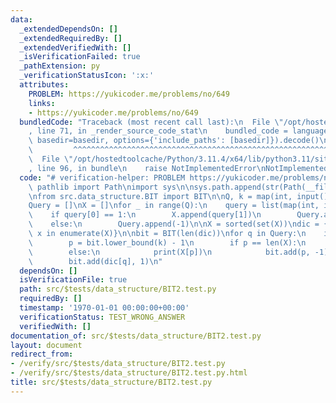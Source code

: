 ```yaml
---
data:
  _extendedDependsOn: []
  _extendedRequiredBy: []
  _extendedVerifiedWith: []
  _isVerificationFailed: true
  _pathExtension: py
  _verificationStatusIcon: ':x:'
  attributes:
    PROBLEM: https://yukicoder.me/problems/no/649
    links:
    - https://yukicoder.me/problems/no/649
  bundledCode: "Traceback (most recent call last):\n  File \"/opt/hostedtoolcache/Python/3.11.4/x64/lib/python3.11/site-packages/onlinejudge_verify/documentation/build.py\"\
    , line 71, in _render_source_code_stat\n    bundled_code = language.bundle(stat.path,\
    \ basedir=basedir, options={'include_paths': [basedir]}).decode()\n          \
    \         ^^^^^^^^^^^^^^^^^^^^^^^^^^^^^^^^^^^^^^^^^^^^^^^^^^^^^^^^^^^^^^^^^^^^^^^^^^^^^^^^^\n\
    \  File \"/opt/hostedtoolcache/Python/3.11.4/x64/lib/python3.11/site-packages/onlinejudge_verify/languages/python.py\"\
    , line 96, in bundle\n    raise NotImplementedError\nNotImplementedError\n"
  code: "# verification-helper: PROBLEM https://yukicoder.me/problems/no/649\n\nfrom\
    \ pathlib import Path\nimport sys\n\nsys.path.append(str(Path(__file__).resolve().parent.parent.parent.parent))\n\
    \nfrom src.data_structure.BIT import BIT\n\nQ, k = map(int, input().split())\n\
    Query = []\nX = []\nfor _ in range(Q):\n    query = list(map(int, input().split()))\n\
    \    if query[0] == 1:\n        X.append(query[1])\n        Query.append(query[1])\n\
    \    else:\n        Query.append(-1)\n\nX = sorted(set(X))\ndic = {x: i for i,\
    \ x in enumerate(X)}\n\nbit = BIT(len(dic))\nfor q in Query:\n    if q == -1:\n\
    \        p = bit.lower_bound(k) - 1\n        if p == len(X):\n            print(-1)\n\
    \        else:\n            print(X[p])\n            bit.add(p, -1)\n    else:\n\
    \        bit.add(dic[q], 1)\n"
  dependsOn: []
  isVerificationFile: true
  path: src/$tests/data_structure/BIT2.test.py
  requiredBy: []
  timestamp: '1970-01-01 00:00:00+00:00'
  verificationStatus: TEST_WRONG_ANSWER
  verifiedWith: []
documentation_of: src/$tests/data_structure/BIT2.test.py
layout: document
redirect_from:
- /verify/src/$tests/data_structure/BIT2.test.py
- /verify/src/$tests/data_structure/BIT2.test.py.html
title: src/$tests/data_structure/BIT2.test.py
---
```

